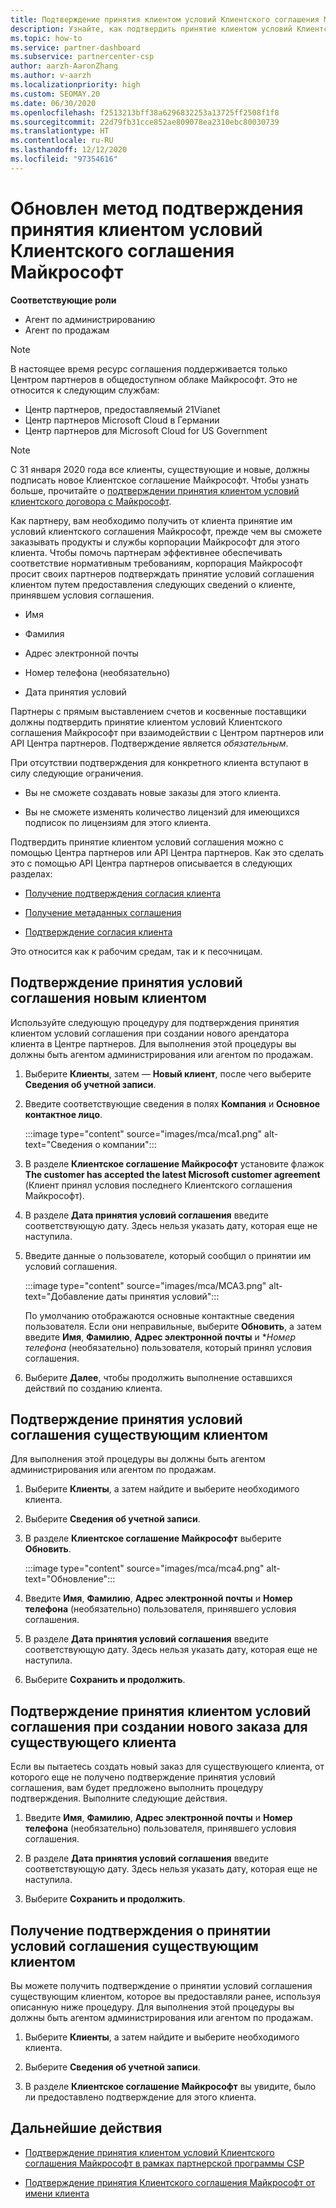 ```yaml
---
title: Подтверждение принятия клиентом условий Клиентского соглашения Майкрософт
description: Узнайте, как подтвердить принятие клиентом условий Клиентского соглашения Майкрософт. Это может потребоваться для заказа продуктов и услуг Майкрософт для клиентов.
ms.topic: how-to
ms.service: partner-dashboard
ms.subservice: partnercenter-csp
author: aarzh-AaronZhang
ms.author: v-aarzh
ms.localizationpriority: high
ms.custom: SEOMAY.20
ms.date: 06/30/2020
ms.openlocfilehash: f2513213bff38a6296832253a13725ff2508f1f8
ms.sourcegitcommit: 22d79fb31cce852ae809078ea2310ebc80030739
ms.translationtype: HT
ms.contentlocale: ru-RU
ms.lasthandoff: 12/12/2020
ms.locfileid: "97354616"
---
```

# <a name="updated-method-to-confirm-customer-acceptance-of-the-microsoft-customer-agreement"></a>Обновлен метод подтверждения принятия клиентом условий Клиентского соглашения Майкрософт


**Соответствующие роли**

- Агент по администрированию
- Агент по продажам

> [!NOTE]
> В настоящее время ресурс соглашения поддерживается только Центром партнеров в общедоступном облаке Майкрософт. Это не относится к следующим службам:
> * Центр партнеров, предоставляемый 21Vianet
> * Центр партнеров Microsoft Cloud в Германии
> * Центр партнеров для Microsoft Cloud for US Government

>[!NOTE]
>С 31 января 2020 года все клиенты, существующие и новые, должны подписать новое Клиентское соглашение Майкрософт. Чтобы узнать больше, прочитайте о [подтверждении принятия клиентом условий клиентского договора с Майкрософт](confirm-customer-agreement.md).

Как партнеру, вам необходимо получить от клиента принятие им условий клиентского соглашения Майкрософт, прежде чем вы сможете заказывать продукты и службы корпорации Майкрософт для этого клиента. Чтобы помочь партнерам эффективнее обеспечивать соответствие нормативным требованиям, корпорация Майкрософт просит своих партнеров подтверждать принятие условий соглашения клиентом путем предоставления следующих сведений о клиенте, принявшем условия соглашения.

- Имя

- Фамилия

- Адрес электронной почты

- Номер телефона (необязательно)

- Дата принятия условий

Партнеры с прямым выставлением счетов и косвенные поставщики должны подтвердить принятие клиентом условий Клиентского соглашения Майкрософт при взаимодействии с Центром партнеров или API Центра партнеров. Подтверждение является *обязательным*.

При отсутствии подтверждения для конкретного клиента вступают в силу следующие ограничения.

- Вы не сможете создавать новые заказы для этого клиента.

- Вы не сможете изменять количество лицензий для имеющихся подписок по лицензиям для этого клиента.

Подтвердить принятие клиентом условий соглашения можно с помощью Центра партнеров или API Центра партнеров. Как это сделать это с помощью API Центра партнеров описывается в следующих разделах:

- [Получение подтверждения согласия клиента](/partner-center/develop/get-confirmation-of-customer-consent)

- [Получение метаданных соглашения](/partner-center/develop/get-agreement-metadata)

- [Подтверждение согласия клиента](/partner-center/develop/confirm-customer-consent)

Это относится как к рабочим средам, так и к песочницам.

## <a name="confirm-customer-acceptance-for-a-new-customer"></a>Подтверждение принятия условий соглашения новым клиентом

Используйте следующую процедуру для подтверждения принятия клиентом условий соглашения при создании нового арендатора клиента в Центре партнеров. Для выполнения этой процедуры вы должны быть агентом администрирования или агентом по продажам.

1. Выберите **Клиенты**, затем — **Новый клиент**, после чего выберите **Сведения об учетной записи**.

2. Введите соответствующие сведения в полях **Компания** и **Основное контактное лицо**.

   :::image type="content" source="images/mca/mca1.png" alt-text="Сведения о компании":::

3. В разделе **Клиентское соглашение Майкрософт** установите флажок **The customer has accepted the latest Microsoft customer agreement** (Клиент принял условия последнего Клиентского соглашения Майкрософт).

4. В разделе **Дата принятия условий соглашения** введите соответствующую дату. Здесь нельзя указать дату, которая еще не наступила.

5. Введите данные о пользователе, который сообщил о принятии им условий соглашения.

   :::image type="content" source="images/mca/MCA3.png" alt-text="Добавление даты принятия условий":::

   По умолчанию отображаются основные контактные сведения пользователя. Если они неправильные, выберите **Обновить**, а затем введите **Имя**, **Фамилию**, **Адрес электронной почты** и **Номер телефона* (необязательно) пользователя, который принял условия соглашения.

6. Выберите **Далее**, чтобы продолжить выполнение оставшихся действий по созданию клиента.

## <a name="confirm-customer-acceptance-for-an-existing-customer"></a>Подтверждение принятия условий соглашения существующим клиентом

Для выполнения этой процедуры вы должны быть агентом администрирования или агентом по продажам.

1. Выберите **Клиенты**, а затем найдите и выберите необходимого клиента.

2. Выберите **Сведения об учетной записи**.

3. В разделе **Клиентское соглашение Майкрософт** выберите **Обновить**.

   :::image type="content" source="images/mca/mca4.png" alt-text="Обновление":::

4. Введите **Имя**, **Фамилию**, **Адрес электронной почты** и **Номер телефона** (необязательно) пользователя, принявшего условия соглашения.

5. В разделе **Дата принятия условий соглашения** введите соответствующую дату. Здесь нельзя указать дату, которая еще не наступила.

6. Выберите **Сохранить и продолжить**.

## <a name="confirm-customer-acceptance-while-creating-new-order-for-an-existing-customer"></a>Подтверждение принятия клиентом условий соглашения при создании нового заказа для существующего клиента

Если вы пытаетесь создать новый заказ для существующего клиента, от которого еще не получено подтверждение принятия условий соглашения, вам будет предложено выполнить процедуру подтверждения. Выполните следующие действия.

1. Введите **Имя**, **Фамилию**, **Адрес электронной почты** и **Номер телефона** (необязательно) пользователя, принявшего условия соглашения.

2. В разделе **Дата принятия условий соглашения** введите соответствующую дату. Здесь нельзя указать дату, которая еще не наступила.

3. Выберите **Сохранить и продолжить**.

## <a name="retrieve-confirmation-of-customer-acceptance-for-an-existing-customer"></a>Получение подтверждения о принятии условий соглашения существующим клиентом

Вы можете получить подтверждение о принятии условий соглашения существующим клиентом, которое вы предоставляли ранее, используя описанную ниже процедуру. Для выполнения этой процедуры вы должны быть агентом администрирования или агентом по продажам.

1. Выберите **Клиенты**, а затем найдите и выберите необходимого клиента.

2. Выберите **Сведения об учетной записи**.

3. В разделе **Клиентское соглашение Майкрософт** вы увидите, было ли предоставлено подтверждение для этого клиента.

## <a name="next-steps"></a>Дальнейшие действия

- [Подтверждение принятия клиентом условий Клиентского соглашения Майкрософт в рамках партнерской программы CSP](confirm-customer-agreement.md)

- [Подтверждение принятия Клиентского соглашения Майкрософт от имени клиента](attest-acceptance-customer-agreement.md)